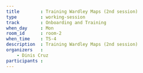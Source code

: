 ```yaml
---
title        : Training Wardley Maps (2nd session)
type         : working-session
track        : Onboarding and Training
when_day     : Mon
room_id      : room-2
when_time    : TS-4
description  : Training Wardley Maps (2nd session)
organizers   :
    - Dinis Cruz
participants :
---
```



